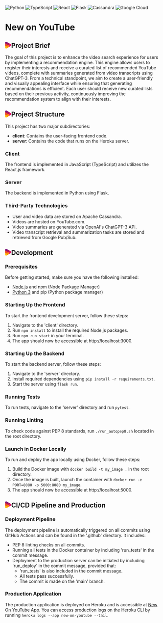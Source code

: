 ![Python](https://img.shields.io/badge/Python-3.8-blue?style=for-the-badge&logo=python)
![TypeScript](https://img.shields.io/badge/TypeScript-4.5.4-blue?style=for-the-badge&logo=typescript)
![React](https://img.shields.io/badge/React-17.0.2-blue?style=for-the-badge&logo=react)
![Flask](https://img.shields.io/badge/Flask-2.1.0-green?style=for-the-badge&logo=flask)
![Cassandra](https://img.shields.io/badge/Cassandra-4.0.1-orange?style=for-the-badge&logo=apache-cassandra)
![Google Cloud](https://img.shields.io/badge/Google%20Cloud-yellow?style=for-the-badge&logo=google-cloud)



# New on YouTube

## Project Brief <img src="img/logoColour.png" alt="Project Logo" width="20" align="left" hspace="0">
The goal of this project is to enhance the video search experience for users by implementing a recommendation engine. This engine allows users to register their interests and receive a curated list of recommended YouTube videos, complete with summaries generated from video transcripts using ChatGPT-3. From a technical standpoint, we aim to create a user-friendly and visually appealing interface while ensuring that generating recommendations is efficient. Each user should receive new curated lists based on their previous activity, continuously improving the recommendation system to align with their interests.

## Project Structure <img src="img/logoColour.png" alt="Project Logo" width="20" align="left" hspace="0">
This project has two major subdirectories:
- **client**: Contains the user-facing frontend code.
- **server**: Contains the code that runs on the Heroku server.

### Client 
The frontend is implemented in JavaScript (TypeScript) and utilizes the React.js framework.

### Server
The backend is implemented in Python using Flask.

### Third-Party Technologies
- User and video data are stored on Apache Cassandra.
- Videos are hosted on YouTube.com.
- Video summaries are generated via OpenAI's ChatGPT-3 API.
- Video transcript retrieval and summarization tasks are stored and retrieved from Google Pub/Sub.

## Development <img src="img/logoColour.png" alt="Project Logo" width="20" align="left" hspace="0">

### Prerequisites
Before getting started, make sure you have the following installed:
- [Node.js](https://docs.npmjs.com/downloading-and-installing-node-js-and-npm) and npm (Node Package Manager)
- [Python 3](https://www.python.org/downloads/) and pip (Python package manager)

### Starting Up the Frontend
To start the frontend development server, follow these steps:
1. Navigate to the 'client' directory.
2. Run `npm install` to install the required Node.js packages.
3. Run `npm run start` in your terminal.
4. The app should now be accessible at http://localhost:3000.

### Starting Up the Backend
To start the backend server, follow these steps:
1. Navigate to the 'server' directory.
2. Install required dependencies using `pip install -r requirements.txt`.
3. Start the server using `flask run`.

### Running Tests
To run tests, navigate to the 'server' directory and run `pytest`.

### Running Linting
To check code against PEP 8 standards, run `./run_autopep8.sh` located in the root directory.

### Launch in Docker Locally
To run and deploy the app locally using Docker, follow these steps:
1. Build the Docker image with `docker build -t my_image .` in the root directory.
2. Once the image is built, launch the container with `docker run -e PORT=8080 -p 5000:8080 my_image`.
3. The app should now be accessible at http://localhost:5000.

## CI/CD Pipeline and Production <img src="img/logoColour.png" alt="Project Logo" width="20" align="left" hspace="0">

### Deployment Pipeline
The deployment pipeline is automatically triggered on all commits using GitHub Actions and can be found in the '.github' directory. It includes:
- PEP 8 linting checks on all commits.
- Running all tests in the Docker container by including 'run_tests' in the commit message.
- Deployment to the production server can be initiated by including 'run_deploy' in the commit message, provided that:
  - 'run_tests' is also included in the commit message.
  - All tests pass successfully.
  - The commit is made on the 'main' branch.

### Production Application
The production application is deployed on Heroku and is accessible at [New On YouTube App](https://new-on-youtube.herokuapp.com/). You can access production logs on the Heroku CLI by running `heroku logs --app new-on-youtube --tail`.

